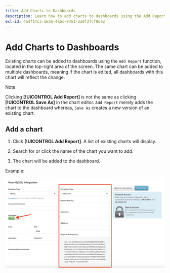 ```yaml
---
title: Add Charts to Dashboards
description: Learn how to add charts to dashboards using the Add Report function.
exl-id: 4a4f14c3-a6ab-4abc-9451-2a0f2fcf06a2
---
```

# Add Charts to Dashboards

Existing charts can be added to dashboards using the `Add Report` function, located in the top-right area of the screen. The same chart can be added to multiple dashboards, meaning if the chart is edited, all dashboards with this chart will reflect the change.

>[!NOTE]
>
>Clicking **[!UICONTROL Add Report]** is not the same as clicking **[!UICONTROL Save As]** in the chart editor. `Add Report` merely adds the chart to the dashboard whereas, `Save As` creates a new version of an existing chart.

## Add a chart

1. Click **[!UICONTROL Add Report]**. A list of existing charts will display.

1. Search for or click the name of the chart you want to add.

1. The chart will be added to the dashboard.

Example:

![add chart](../../assets/sql-integration-encrypted-yes.png)
